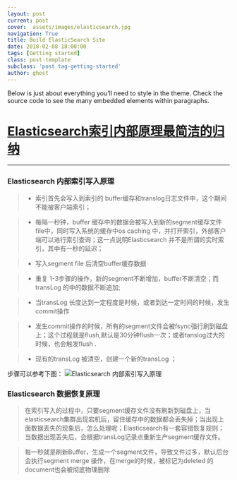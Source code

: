 ```yaml
---
layout: post
current: post
cover:  assets/images/elasticsearch.jpg
navigation: True
title: Build ElasticSearch Site
date: 2018-02-08 18:00:00
tags: [Getting started]
class: post-template
subclass: 'post tag-getting-started'
author: ghost
---
```


Below is just about everything you’ll need to style in the theme. Check the source code to see the many embedded elements within paragraphs.

# **[Elasticsearch索引内部原理最简洁的归纳](http://blog.csdn.net/lisi1129/article/details/79034067)**

------
### **Elasticsearch 内部索引写入原理**

> * 索引首先会写入到索引的 buffer缓存和translog日志文件中，这个期间不能被客户端索引；

> * 每隔一秒钟，buffer 缓存中的数据会被写入到新的segment缓存文件 file中，同时写入系统的缓存中os caching 中，并打开索引，外部客户端可以进行索引查询；这一点说明Elasticsearch 并不是所谓的实时索引，其中有一秒的延迟；

> * 写入segment file 后清空buffer缓存数据

> * 重复 1-3步骤的操作，新的segment不断增加，buffer不断清空；而transLog 的中的数据不断追加;

> * 当transLog 长度达到一定程度是时候，或者到达一定时间的时候，发生commit操作 

> * 发生commit操作的时候，所有的segment文件会被fsync强行刷到磁盘上；这个过程就是flush,默认是30分钟flush一次；或者tanslog过大的时候，也会触发flush .

> * 现有的transLog 被清空，创建一个新的transLog ；

步骤可以参考下图：
![Elasticsearch 内部索引写入原理](http://img.blog.csdn.net/20180111145751542?watermark/2/text/aHR0cDovL2Jsb2cuY3Nkbi5uZXQvbGlzaTExMjk=/font/5a6L5L2T/fontsize/400/fill/I0JBQkFCMA==/dissolve/70/gravity/SouthEast)

### **Elasticsearch 数据恢复原理**

> 在索引写入的过程中，只要segment缓存文件没有刷新到磁盘上，当elasticsearch集群出现宕机后，留住缓存中的数据都会丢失掉；当出现上面数据丢失的现象后，怎么处理呢；Elasticsearch有一套容错恢复规则；当数据出现丢失后，会根据transLog记录点重新生产segment缓存文件。

> 每一秒就是刷新Buffer，生成一个segment文件，导致文件过多，默认后台会执行segment merge 操作，在merge的时候，被标记为deleted 的document也会被彻底物理删除